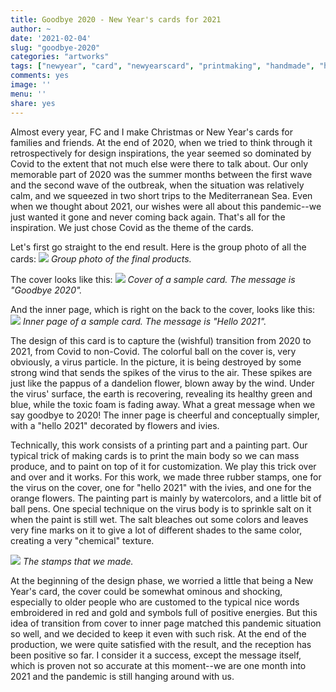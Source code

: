 ```yaml
---
title: Goodbye 2020 - New Year's cards for 2021
author: ~
date: '2021-02-04'
slug: "goodbye-2020"
categories: "artworks"
tags: ["newyear", "card", "newyearscard", "printmaking", "handmade", "handicraft", "covid19", "coronavirus", "2020", "2021"]
comments: yes
image: ''
menu: ''
share: yes
---
```


Almost every year, FC and I make Christmas or New Year's cards for families and friends. At the end of 2020, when we tried to think through it retrospectively for design inspirations, the year seemed so dominated by Covid to the extent that not much else were there to talk about. Our only memorable part of 2020 was the summer months between the first wave and the second wave of the outbreak, when the situation was relatively calm, and we squeezed in two short trips to the Mediterranean Sea. Even when we thought about 2021, our wishes were all about this pandemic--we just wanted it gone and never coming back again. That's all for the inspiration. We just chose Covid as the theme of the cards.

Let's first go straight to the end result. Here is the group photo of all the cards:
![](/images/2021-02-04-goodbye-2020/group.jpg)
*Group photo of the final products.*

The cover looks like this:
![](/images/2021-02-04-goodbye-2020/cover.jpg)
*Cover of a sample card. The message is "Goodbye 2020".*

And the inner page, which is right on the back to the cover, looks like this:
![](/images/2021-02-04-goodbye-2020/page.jpg)
*Inner page of a sample card. The message is "Hello 2021".*

The design of this card is to capture the (wishful) transition from 2020 to 2021, from Covid to non-Covid. The colorful ball on the cover is, very obviously, a virus particle. In the picture, it is being destroyed by some strong wind that sends the spikes of the virus to the air. These spikes are just like the pappus of a dandelion flower, blown away by the wind. Under the virus' surface, the earth is recovering, revealing its healthy green and blue, while the toxic foam is fading away. What a great message when we say goodbye to 2020! The inner page is cheerful and conceptually simpler, with a "hello 2021" decorated by flowers and ivies.

Technically, this work consists of a printing part and a painting part. Our typical trick of making cards is to print the main body so we can mass produce, and to paint on top of it for customization. We play this trick over and over and it works. For this work, we made three rubber stamps, one for the virus on the cover, one for "hello 2021" with the ivies, and one for the orange flowers. The painting part is mainly by watercolors, and a little bit of ball pens. One special technique on the virus body is to sprinkle salt on it when the paint is still wet. The salt bleaches out some colors and leaves very fine marks on it to give a lot of different shades to the same color, creating a very "chemical" texture.

![](/images/2021-02-04-goodbye-2020/stamps.jpg)
*The stamps that we made.*

At the beginning of the design phase, we worried a little that being a New Year's card, the cover could be somewhat ominous and shocking, especially to older people who are customed to the typical nice words embroidered in red and gold and symbols full of positive energies. But this idea of transition from cover to inner page matched this pandemic situation so well, and we decided to keep it even with such risk. At the end of the production, we were quite satisfied with the result, and the reception has been positive so far. I consider it a success, except the message itself, which is proven not so accurate at this moment--we are one month into 2021 and the pandemic is still hanging around with us.